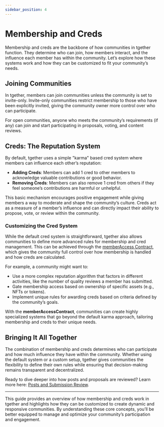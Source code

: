 ```yaml
---
sidebar_position: 4
---
```

# Membership and Creds

Membership and creds are the backbone of how communities in tgether function. They determine who can join, how members interact, and the influence each member has within the community. Let’s explore how these systems work and how they can be customized to fit your community’s needs.

## Joining Communities

In tgether, members can join communities unless the community is set to invite-only. Invite-only communities restrict membership to those who have been explicitly invited, giving the community owner more control over who can participate.

For open communities, anyone who meets the community’s requirements (if any) can join and start participating in proposals, voting, and content reviews.

## Creds: The Reputation System

By default, tgether uses a simple "karma" based cred system where members can influence each other’s reputation:

- **Adding Creds**: Members can add 1 cred to other members to acknowledge valuable contributions or good behavior.
- **Removing Creds**: Members can also remove 1 cred from others if they feel someone’s contributions are harmful or unhelpful.

This basic mechanism encourages positive engagement while giving members a way to moderate and shape the community’s culture. Creds act as a measure of a member’s influence and can directly impact their ability to propose, vote, or review within the community.

### Customizing the Cred System

While the default cred system is straightforward, tgether also allows communities to define more advanced rules for membership and cred management. This can be achieved through the [memberAccess Contract](../Developer-Docs/membership-and-creds.md), which gives the community full control over how membership is handled and how creds are calculated.

For example, a community might want to:

- Use a more complex reputation algorithm that factors in different activities, like the number of quality reviews a member has submitted.
- Gate membership access based on ownership of specific assets (e.g., NFTs or tokens).
- Implement unique rules for awarding creds based on criteria defined by the community’s goals.

With the **memberAccessContract**, communities can create highly specialized systems that go beyond the default karma approach, tailoring membership and creds to their unique needs.

## Bringing It All Together

The combination of membership and creds determines who can participate and how much influence they have within the community. Whether using the default system or a custom setup, tgether gives communities the flexibility to define their own rules while ensuring that decision-making remains transparent and decentralized.

Ready to dive deeper into how posts and proposals are reviewed? Learn more here: [Posts and Submission Review](./posts-and-proposals-review).

---

This guide provides an overview of how membership and creds work in tgether and highlights how they can be customized to create dynamic and responsive communities. By understanding these core concepts, you’ll be better equipped to manage and optimize your community’s participation and engagement.
